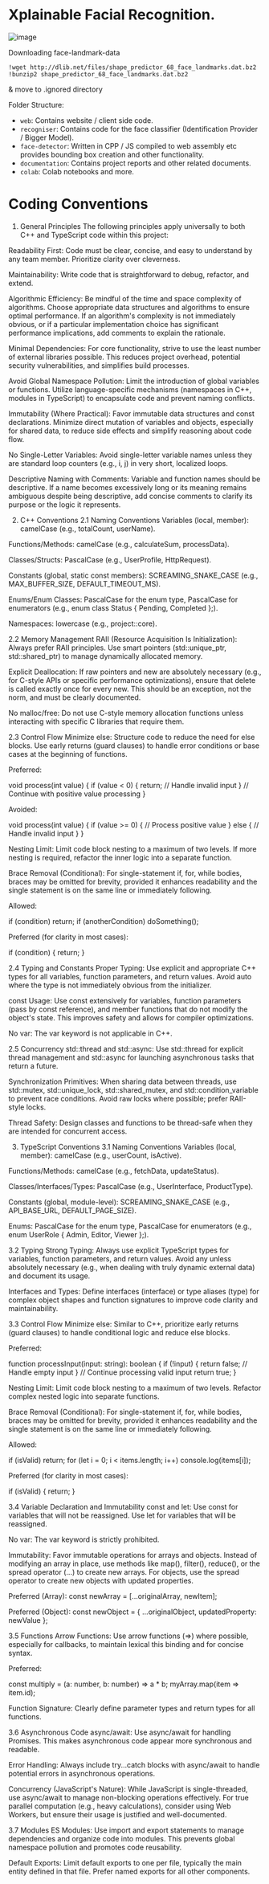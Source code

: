 # Xplainable Facial Recognition.
![image](https://github.com/user-attachments/assets/1421eaa3-41bd-4b9a-a3c4-5999f89788df)

Downloading face-landmark-data
````
!wget http://dlib.net/files/shape_predictor_68_face_landmarks.dat.bz2 
!bunzip2 shape_predictor_68_face_landmarks.dat.bz2
````
& move to .ignored directory

Folder Structure:
- `web`: Contains website / client side code.
- `recogniser`: Contains code for the face classifier (Identification Provider / Bigger Model).
- `face-detector`: Written in CPP / JS compiled to web assembly etc provides bounding box creation and other functionality.
- `documentation`: Contains project reports and other related documents.
- `colab`: Colab notebooks and more.


# Coding Conventions
1. General Principles
The following principles apply universally to both C++ and TypeScript code within this project:

Readability First: Code must be clear, concise, and easy to understand by any team member. Prioritize clarity over cleverness.

Maintainability: Write code that is straightforward to debug, refactor, and extend.

Algorithmic Efficiency: Be mindful of the time and space complexity of algorithms. Choose appropriate data structures and algorithms to ensure optimal performance. If an algorithm's complexity is not immediately obvious, or if a particular implementation choice has significant performance implications, add comments to explain the rationale.

Minimal Dependencies: For core functionality, strive to use the least number of external libraries possible. This reduces project overhead, potential security vulnerabilities, and simplifies build processes.

Avoid Global Namespace Pollution: Limit the introduction of global variables or functions. Utilize language-specific mechanisms (namespaces in C++, modules in TypeScript) to encapsulate code and prevent naming conflicts.

Immutability (Where Practical): Favor immutable data structures and const declarations. Minimize direct mutation of variables and objects, especially for shared data, to reduce side effects and simplify reasoning about code flow.

No Single-Letter Variables: Avoid single-letter variable names unless they are standard loop counters (e.g., i, j) in very short, localized loops.

Descriptive Naming with Comments: Variable and function names should be descriptive. If a name becomes excessively long or its meaning remains ambiguous despite being descriptive, add concise comments to clarify its purpose or the logic it represents.

2. C++ Conventions
2.1 Naming Conventions
Variables (local, member): camelCase (e.g., totalCount, userName).

Functions/Methods: camelCase (e.g., calculateSum, processData).

Classes/Structs: PascalCase (e.g., UserProfile, HttpRequest).

Constants (global, static const members): SCREAMING_SNAKE_CASE (e.g., MAX_BUFFER_SIZE, DEFAULT_TIMEOUT_MS).

Enums/Enum Classes: PascalCase for the enum type, PascalCase for enumerators (e.g., enum class Status { Pending, Completed };).

Namespaces: lowercase (e.g., project::core).

2.2 Memory Management
RAII (Resource Acquisition Is Initialization): Always prefer RAII principles. Use smart pointers (std::unique_ptr, std::shared_ptr) to manage dynamically allocated memory.

Explicit Deallocation: If raw pointers and new are absolutely necessary (e.g., for C-style APIs or specific performance optimizations), ensure that delete is called exactly once for every new. This should be an exception, not the norm, and must be clearly documented.

No malloc/free: Do not use C-style memory allocation functions unless interacting with specific C libraries that require them.

2.3 Control Flow
Minimize else: Structure code to reduce the need for else blocks. Use early returns (guard clauses) to handle error conditions or base cases at the beginning of functions.

Preferred:

void process(int value) {
    if (value < 0) {
        return; // Handle invalid input
    }
    // Continue with positive value processing
}

Avoided:

void process(int value) {
    if (value >= 0) {
        // Process positive value
    } else {
        // Handle invalid input
    }
}

Nesting Limit: Limit code block nesting to a maximum of two levels. If more nesting is required, refactor the inner logic into a separate function.

Brace Removal (Conditional): For single-statement if, for, while bodies, braces may be omitted for brevity, provided it enhances readability and the single statement is on the same line or immediately following.

Allowed:

if (condition) return;
if (anotherCondition)
    doSomething();

Preferred (for clarity in most cases):

if (condition) {
    return;
}

2.4 Typing and Constants
Proper Typing: Use explicit and appropriate C++ types for all variables, function parameters, and return values. Avoid auto where the type is not immediately obvious from the initializer.

const Usage: Use const extensively for variables, function parameters (pass by const reference), and member functions that do not modify the object's state. This improves safety and allows for compiler optimizations.

No var: The var keyword is not applicable in C++.

2.5 Concurrency
std::thread and std::async: Use std::thread for explicit thread management and std::async for launching asynchronous tasks that return a future.

Synchronization Primitives: When sharing data between threads, use std::mutex, std::unique_lock, std::shared_mutex, and std::condition_variable to prevent race conditions. Avoid raw locks where possible; prefer RAII-style locks.

Thread Safety: Design classes and functions to be thread-safe when they are intended for concurrent access.

3. TypeScript Conventions
3.1 Naming Conventions
Variables (local, member): camelCase (e.g., userCount, isActive).

Functions/Methods: camelCase (e.g., fetchData, updateStatus).

Classes/Interfaces/Types: PascalCase (e.g., UserInterface, ProductType).

Constants (global, module-level): SCREAMING_SNAKE_CASE (e.g., API_BASE_URL, DEFAULT_PAGE_SIZE).

Enums: PascalCase for the enum type, PascalCase for enumerators (e.g., enum UserRole { Admin, Editor, Viewer };).

3.2 Typing
Strong Typing: Always use explicit TypeScript types for variables, function parameters, and return values. Avoid any unless absolutely necessary (e.g., when dealing with truly dynamic external data) and document its usage.

Interfaces and Types: Define interfaces (interface) or type aliases (type) for complex object shapes and function signatures to improve code clarity and maintainability.

3.3 Control Flow
Minimize else: Similar to C++, prioritize early returns (guard clauses) to handle conditional logic and reduce else blocks.

Preferred:

function processInput(input: string): boolean {
    if (!input) {
        return false; // Handle empty input
    }
    // Continue processing valid input
    return true;
}

Nesting Limit: Limit code block nesting to a maximum of two levels. Refactor complex nested logic into separate functions.

Brace Removal (Conditional): For single-statement if, for, while bodies, braces may be omitted for brevity, provided it enhances readability and the single statement is on the same line or immediately following.

Allowed:

if (isValid) return;
for (let i = 0; i < items.length; i++)
    console.log(items[i]);

Preferred (for clarity in most cases):

if (isValid) {
    return;
}

3.4 Variable Declaration and Immutability
const and let: Use const for variables that will not be reassigned. Use let for variables that will be reassigned.

No var: The var keyword is strictly prohibited.

Immutability: Favor immutable operations for arrays and objects. Instead of modifying an array in place, use methods like map(), filter(), reduce(), or the spread operator (...) to create new arrays. For objects, use the spread operator to create new objects with updated properties.

Preferred (Array): const newArray = [...originalArray, newItem];

Preferred (Object): const newObject = { ...originalObject, updatedProperty: newValue };

3.5 Functions
Arrow Functions: Use arrow functions (=>) where possible, especially for callbacks, to maintain lexical this binding and for concise syntax.

Preferred:

const multiply = (a: number, b: number) => a * b;
myArray.map(item => item.id);

Function Signature: Clearly define parameter types and return types for all functions.

3.6 Asynchronous Code
async/await: Use async/await for handling Promises. This makes asynchronous code appear more synchronous and readable.

Error Handling: Always include try...catch blocks with async/await to handle potential errors in asynchronous operations.

Concurrency (JavaScript's Nature): While JavaScript is single-threaded, use async/await to manage non-blocking operations effectively. For true parallel computation (e.g., heavy calculations), consider using Web Workers, but ensure their usage is justified and well-documented.

3.7 Modules
ES Modules: Use import and export statements to manage dependencies and organize code into modules. This prevents global namespace pollution and promotes code reusability.

Default Exports: Limit default exports to one per file, typically the main entity defined in that file. Prefer named exports for all other components.
